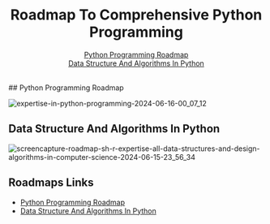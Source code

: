 <div align="center">
  <h1>Roadmap To Comprehensive Python Programming</h1>
</div>

<div align="center">
  
<a href="#python-programming-roadmap">Python Programming Roadmap</a><br>
<a href="#data-structure-and-algorithms-in-python">Data Structure And Algorithms In Python</a>
<br>

</div>
<br>
## Python Programming Roadmap

![expertise-in-python-programming-2024-06-16-00_07_12](https://github.com/moalimirinfinity/Python-Programming-Roadmap/assets/167340366/ca921a91-64c6-492f-b377-4cefbdabf084)

## Data Structure And Algorithms In Python
![screencapture-roadmap-sh-r-expertise-all-data-structures-and-design-algorithms-in-computer-science-2024-06-15-23_56_34](https://github.com/moalimirinfinity/Python-Programming-Roadmap/assets/167340366/dc1e837c-9e9c-4280-8e02-845a6b78db44)


## Roadmaps Links

- [Python Programming Roadmap](https://roadmap.sh/r/expertise-in-python-programming)
- [Data Structure And Algorithms In Python](https://roadmap.sh/r/expertise-all-data-structures-and-design-algorithms-in-computer-science)
